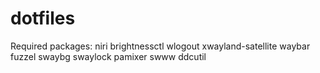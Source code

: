 # dotfiles

Required packages:
niri brightnessctl wlogout xwayland-satellite waybar fuzzel swaybg swaylock pamixer swww ddcutil